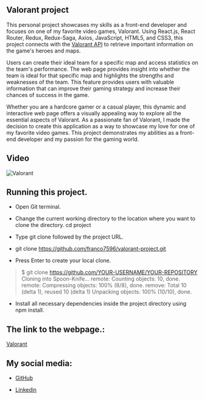 ## Valorant project

This personal project showcases my skills as a front-end developer and focuses on one of my favorite video games, Valorant. Using React.js, React Router, Redux, Redux-Saga, Axios, JavaScript, HTML5, and CSS3, this project connects with the [Valorant API](https://dash.valorant-api.com/) to retrieve important information on the game's heroes and maps.

Users can create their ideal team for a specific map and access statistics on the team's performance. The web page provides insight into whether the team is ideal for that specific map and highlights the strengths and weaknesses of the team. This feature provides users with valuable information that can improve their gaming strategy and increase their chances of success in the game.

Whether you are a hardcore gamer or a casual player, this dynamic and interactive web page offers a visually appealing way to explore all the essential aspects of Valorant. As a passionate fan of Valorant, I made the decision to create this application as a way to showcase my love for one of my favorite video games. This project demonstrates my abilities as a front-end developer and my passion for the gaming world.

## Video

![Valorant](https://user-images.githubusercontent.com/54074366/235226293-10d995bb-0df1-4b84-8a2d-2d64935e2428.gif)


## Running this project.
- Open Git terminal.

- Change the current working directory to the location where you want to clone the directory. cd project

- Type git clone followed by the project URL.

- git clone https://github.com/franco7596/valorant-project.git

- Press Enter to create your local clone.

> $ git clone https://github.com/YOUR-USERNAME/YOUR-REPOSITORY Cloning into Spoon-Knife... remote: Counting objects: 10, done. remote: Compressing objects: 100% (8/8), done. remove: Total 10 (delta 1), reused 10 (delta 1) Unpacking objects: 100% (10/10), done.

- Install all necessary dependencies inside the project directory using npm install.

## The link to the webpage.:

[Valorant](https://ribotta-franco-valorant.vercel.app/#/)

## My social media:

- [GitHub](https://github.com/franco7596)

- [Linkedin](https://www.linkedin.com/in/franco-ribotta-274a211b0/)
